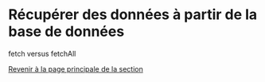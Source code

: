 # Récupérer des données à partir de la base de données

fetch versus fetchAll




[Revenir à la page principale de la section](README.md)
